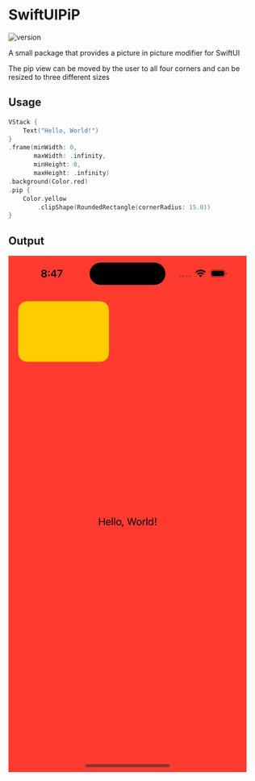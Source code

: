 # SwiftUIPiP
![version](https://img.shields.io/github/v/tag/kemkriszt/SwiftUIPiP?label=version)

A small package that provides a picture in picture modifier for SwiftUI

The pip view can be moved by the user to all four corners and can be resized to three different sizes

## Usage

```swift
VStack {
    Text("Hello, World!")
}
.frame(minWidth: 0,
       maxWidth: .infinity, 
       minHeight: 0, 
       maxHeight: .infinity)
.background(Color.red)
.pip {
    Color.yellow
        .clipShape(RoundedRectangle(cornerRadius: 15.0))
}
```

## Output

![Preview](./preview.gif)
